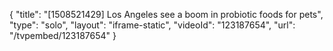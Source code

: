 {
    "title": "[1508521429] Los Angeles see a boom in probiotic foods for pets",
    "type": "solo",
    "layout": "iframe-static",
    "videoId": "123187654",
    "url": "\/tvpembed\/123187654"
}